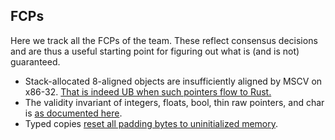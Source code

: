 ## FCPs

Here we track all the FCPs of the team. These reflect consensus decisions and
are thus a useful starting point for figuring out what is (and is not)
guaranteed.

- Stack-allocated 8-aligned objects are insufficiently aligned by MSCV on x86-32.
  [That is indeed UB when such pointers flow to Rust.](https://github.com/rust-lang/rust/issues/112480#issuecomment-1606326864)
- The validity invariant of integers, floats, bool, thin raw pointers, and char is [as documented here](https://github.com/rust-lang/unsafe-code-guidelines/issues/439).
- Typed copies [reset all padding bytes to uninitialized memory](https://github.com/rust-lang/unsafe-code-guidelines/issues/301#issuecomment-1661617803).
